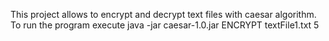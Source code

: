 This project allows to encrypt and decrypt text files with caesar algorithm.
To run the program execute
java -jar caesar-1.0.jar ENCRYPT textFile1.txt 5
